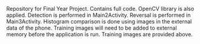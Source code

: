 Repository for Final Year Project.
Contains full code. OpenCV library is also applied.
Detection is performed in Main2Activity. Reversal is performed in Main3Activity.
Histogram comparison is done using images in the external data of the phone. Training images will need to be added to external memory before the application is run. Training images are provided above.
